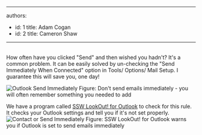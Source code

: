 

---
authors:
  - id: 1
    title: Adam Cogan
  - id: 2
    title: Cameron Shaw
---




<span class='intro'> 
  <br>
How often have you clicked &quot;Send&quot; and then wished you hadn't? It's a common problem. It can be easily solved by un-checking the &quot;Send Immediately When Connected&quot; option in Tools/ Options/ Mail Setup. I guarantee this will save you, one day! 
 </span>


  <img class="ms-rteCustom-ImageArea" alt="Outlook Send Immediately" src="/Standards/Communication/RulesToBetterEmail/PublishingImages/OutlookSendImmediately.gif" /> <span class="ms-rteCustom-FigureNormal">Figure&#58; Don't send emails immediately - you will often remember something you needed to add</span><br>
<div class="ms-rteCustom-YellowBorderBox">We have a program called <a href="http&#58;//www.ssw.com.au/ssw/LookOut/">SSW LookOut! for Outlook</a> to check for this rule. It checks your Outlook settings and tell you if it's not set properly.<img class="ms-rteCustom-ImageArea" alt="Contact or Send Immediately" src="/Standards/Communication/RulesToBetterEmail/PublishingImages/ContactorSendImmediately.GIF" /> <span class="ms-rteCustom-FigureNormal">Figure&#58; SSW LookOut! for Outlook warns you if Outlook is set to send emails immediately</span></div>



